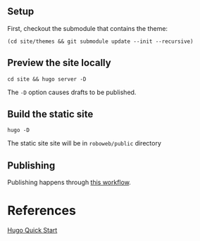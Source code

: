 ## Setup

First, checkout the submodule that contains the theme:

```
(cd site/themes && git submodule update --init --recursive)
```

## Preview the site locally

```
cd site && hugo server -D
```

The `-D` option causes drafts to be published.

## Build the static site

```
hugo -D
```

The static site site will be in `roboweb/public` directory

## Publishing

Publishing happens through [this workflow](./github/workflows/gh-pages.yaml).

# References

[Hugo Quick Start](https://gohugo.io/getting-started/quick-start/)